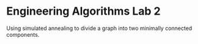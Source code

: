 # Engineering Algorithms Lab 2
Using simulated annealing to divide a graph into two minimally connected components.
